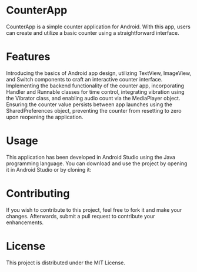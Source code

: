 # CounterApp
CounterApp is a simple counter application for Android. With this app, users can create and utilize a basic counter using a straightforward interface.

# Features
Introducing the basics of Android app design, utilizing TextView, ImageView, and Switch components to craft an interactive counter interface.
Implementing the backend functionality of the counter app, incorporating Handler and Runnable classes for time control, integrating vibration using the Vibrator class, and enabling audio count via the MediaPlayer object.
Ensuring the counter value persists between app launches using the SharedPreferences object, preventing the counter from resetting to zero upon reopening the application.

# Usage
This application has been developed in Android Studio using the Java programming language. You can download and use the project by opening it in Android Studio or by cloning it:

# Contributing
If you wish to contribute to this project, feel free to fork it and make your changes. Afterwards, submit a pull request to contribute your enhancements.

# License
This project is distributed under the MIT License. 
